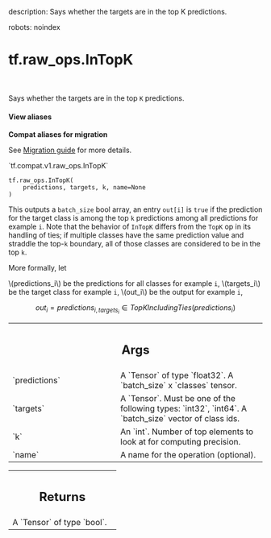 description: Says whether the targets are in the top K predictions.

robots: noindex

# tf.raw_ops.InTopK

<!-- Insert buttons and diff -->

<table class="tfo-notebook-buttons tfo-api nocontent" align="left">

</table>



Says whether the targets are in the top `K` predictions.

<section class="expandable">
  <h4 class="showalways">View aliases</h4>
  <p>
<b>Compat aliases for migration</b>
<p>See
<a href="https://www.tensorflow.org/guide/migrate">Migration guide</a> for
more details.</p>
<p>`tf.compat.v1.raw_ops.InTopK`</p>
</p>
</section>

<pre class="devsite-click-to-copy prettyprint lang-py tfo-signature-link">
<code>tf.raw_ops.InTopK(
    predictions, targets, k, name=None
)
</code></pre>



<!-- Placeholder for "Used in" -->

This outputs a `batch_size` bool array, an entry `out[i]` is `true` if the
prediction for the target class is among the top `k` predictions among
all predictions for example `i`. Note that the behavior of `InTopK` differs
from the `TopK` op in its handling of ties; if multiple classes have the
same prediction value and straddle the top-`k` boundary, all of those
classes are considered to be in the top `k`.

More formally, let

  \\(predictions_i\\) be the predictions for all classes for example `i`,
  \\(targets_i\\) be the target class for example `i`,
  \\(out_i\\) be the output for example `i`,

$$out_i = predictions_{i, targets_i} \in TopKIncludingTies(predictions_i)$$

<!-- Tabular view -->
 <table class="responsive fixed orange">
<colgroup><col width="214px"><col></colgroup>
<tr><th colspan="2"><h2 class="add-link">Args</h2></th></tr>

<tr>
<td>
`predictions`
</td>
<td>
A `Tensor` of type `float32`.
A `batch_size` x `classes` tensor.
</td>
</tr><tr>
<td>
`targets`
</td>
<td>
A `Tensor`. Must be one of the following types: `int32`, `int64`.
A `batch_size` vector of class ids.
</td>
</tr><tr>
<td>
`k`
</td>
<td>
An `int`. Number of top elements to look at for computing precision.
</td>
</tr><tr>
<td>
`name`
</td>
<td>
A name for the operation (optional).
</td>
</tr>
</table>



<!-- Tabular view -->
 <table class="responsive fixed orange">
<colgroup><col width="214px"><col></colgroup>
<tr><th colspan="2"><h2 class="add-link">Returns</h2></th></tr>
<tr class="alt">
<td colspan="2">
A `Tensor` of type `bool`.
</td>
</tr>

</table>

